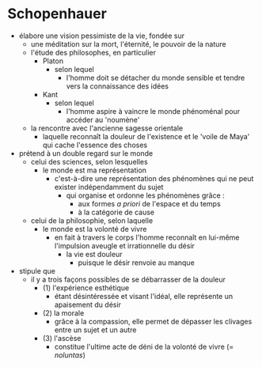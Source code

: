 # Schopenhauer

- élabore une vision pessimiste de la vie, fondée sur
  - une méditation sur la mort, l'éternité, le pouvoir de la nature
  - l'étude des philosophes, en particulier
    - Platon
      - selon lequel
        - l'homme doit se détacher du monde sensible et tendre vers la connaissance des idées
    - Kant
      - selon lequel
        - l'homme aspire à vaincre le monde phénoménal pour accéder au 'noumène'
  - la rencontre avec l'ancienne sagesse orientale
    - laquelle reconnaît la douleur de l'existence et le 'voile de Maya' qui cache l'essence des choses
- prétend à un double regard sur le monde
  - celui des sciences, selon lesquelles
    - le monde est ma représentation
      - c'est-à-dire une représentation des phénomènes qui ne peut exister indépendamment du sujet
        - qui organise et ordonne les phénomènes grâce :
          - aux formes *a priori* de l'espace et du temps
          - à la catégorie de cause
  - celui de la philosophie, selon laquelle
    - le monde est la volonté de vivre
      - en fait à travers le corps l'homme reconnaît en lui-même l'impulsion aveugle et irrationnelle du désir
        - la vie est douleur
          - puisque le désir renvoie au manque
- stipule que
  - il y a trois façons possibles de se débarrasser de la douleur
    - (1) l'expérience esthétique
      - étant désintéressée et visant l'idéal, elle représente un apaisement du désir
    - (2) la morale
      - grâce à la compassion, elle permet de dépasser les clivages entre un sujet et un autre
    - (3) l'ascèse
      - constitue l'ultime acte de déni de la volonté de vivre (= *noluntas*)